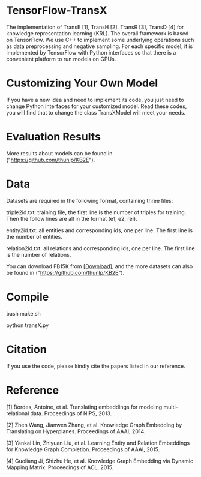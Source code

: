 # TensorFlow-TransX

The implementation of TransE [1], TransH [2], TransR [3], TransD [4] for knowledge representation learning (KRL). The overall framework is based on TensorFlow. We use C++ to implement some underlying operations such as data preprocessing and negative sampling. For each specific model, it is implemented by TensorFlow with Python interfaces so that there is a convenient platform to run models on GPUs. 


# Customizing Your Own Model

If you have a new idea and need to implement its code, you just need to change Python interfaces for your customized model. Read these codes, you will find that to change the class TransXModel will meet your needs.

# Evaluation Results

More results about models can be found in ("https://github.com/thunlp/KB2E").

# Data

Datasets are required in the following format, containing three files:

triple2id.txt: training file, the first line is the number of triples for training. Then the follow lines are all in the format (e1, e2, rel).

entity2id.txt: all entities and corresponding ids, one per line. The first line is the number of entities.

relation2id.txt: all relations and corresponding ids, one per line. The first line is the number of relations.

You can download FB15K from [[Download]](http://pan.baidu.com/s/1eRD9B4A), and the more datasets can also be found in ("https://github.com/thunlp/KB2E").

# Compile

bash make.sh

python transX.py

# Citation

If you use the code, please kindly cite the papers listed in our reference.

# Reference

[1] Bordes, Antoine, et al. Translating embeddings for modeling multi-relational data. Proceedings of NIPS, 2013.

[2]	Zhen Wang, Jianwen Zhang, et al. Knowledge Graph Embedding by Translating on Hyperplanes. Proceedings of AAAI, 2014.

[3] Yankai Lin, Zhiyuan Liu, et al. Learning Entity and Relation Embeddings for Knowledge Graph Completion. Proceedings of AAAI, 2015.

[4] Guoliang Ji, Shizhu He, et al. Knowledge Graph Embedding via Dynamic Mapping Matrix. Proceedings of ACL, 2015.
